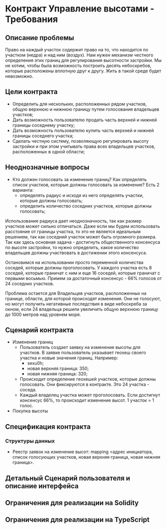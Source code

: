 # Контракт Управление высотами - Требования

## Описание проблемы
Право на каждый участок содержит право на то, что находится по участком (недра) и над ним (воздух).
Нам нужен механизм честного определения этих границ для регулирования высотности застройки. Мы не хотим, чтобы была возможность построить десять небоскребов, которые расположены вплотную друг к другу. Жить в такой среде будет невозможно.

## Цели контракта
- Определить для нескольких, расположенных рядом участков, общую верхнюю и нижнюю границу путем голосования владельцев участков;
- Дать возможность пользователю продать часть верхней и нижней границы соседнему участку;
- Дать возможность пользователю купить часть верхней и нижней границы соседнего участка;
- Сделать честную систему, позволяющую регулировать высоту застройки и при этом учитывать права всех владельцев участков, расположенных в одной области;

## Неоднозначные вопросы
- Кто должен голосовать за изменение границ?
Как определять список участков, которые должны голосовать за изменение?
Есть 2 варианта:
  - определять радиус и исходя из него определять участки, которые должны голосовать;
  - определить количество соседних участков, которые должны голосовать;

Использование радиуса дает неоднозначность, так как размер участков может сильно отличаться. Даже если мы будем использовать расстояние от границы участка, то это не является идеальным решением, так как соседний участок может быть огромного размера.
Так как здесь основная задача - достигнуть общественного консенсуса по высоте застройки, то нужно определить, какое количество владельцев должны участвовать в достижении этого консенсуса.

Остановимся на использовании просто переменной количества соседей, которые должны проголосовать. У каждого участка есть 8 соседей, которые граничат с ним и еще 16 соседей, которые граничат с первыми восьмью. Примем за достаточный консенсус - 66% голосов от 24 соседних участков.

Проблема остается для Владельцев участков, расположенных на границе, области, для которой происходят изменения. Они не голосуют, но могут получить негативные последствия в виде небоскреба за окном, если 24 владельца решили увеличить общую верхнюю границу до 1000 метров над уровнем моря.

## Сценарий контракта
- Изменение границ
  - Пользователь создает заявку на изменение высоты для участков. В заявке пользователь указывает  геохеш своего участка и новые значения границ.
Например:
    - sexu0h;
    - новая верхняя граница: 350;
    - новая нижняя граница: 320;
  - Происходит определение геохешей участков, которые должны голосовать. Они фиксируются в контракте. Это 24 участка - соседа.
  - Каждый владелец участка может проголосовать. Если достигнут консенсус 66%, то происходит изменение высот. 1 участок = 1 голос.
- Покупка высоты

## Спецификация контракта
### Структуры данных
- Реестр заявок на изменение высот: mapping <адрес инициатора, список голосующих участков, новая верхняя граница, новая нижняя граница>.

## Детальный Сценарий пользователя и описание интерфейса

## Ограничения для реализации на Solidity

## Ограничения для реализации на TypeScript
